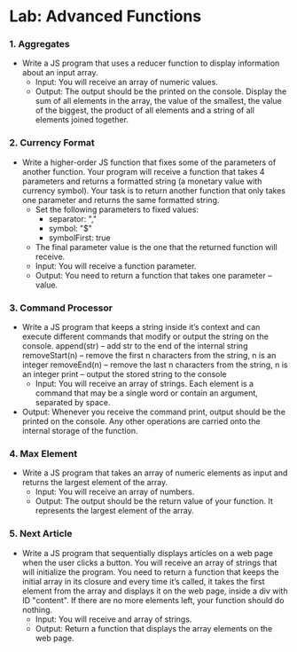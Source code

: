 Lab: Advanced Functions
==================================

### 1. Aggregates
* Write a JS program that uses a reducer function to display information about an input array.
  * Input: You will receive an array of numeric values.
  * Output: The output should be the printed on the console. Display the sum of all elements in the array, the value of the
smallest, the value of the biggest, the product of all elements and a string of all elements joined together.

### 2. Currency Format
* Write a higher-order JS function that fixes some of the parameters of another function. Your program will receive a
function that takes 4 parameters and returns a formatted string (a monetary value with currency symbol). Your task
is to return another function that only takes one parameter and returns the same formatted string.
  * Set the following parameters to fixed values:
    * separator: ","
    * symbol: "$"
    * symbolFirst: true
  * The final parameter value is the one that the returned function will receive.
  * Input: You will receive a function parameter.
  * Output: You need to return a function that takes one parameter – value.

### 3. Command Processor
* Write a JS program that keeps a string inside it’s context and can execute different commands that modify or
output the string on the console.
append(str) – add str to the end of the internal string
removeStart(n) – remove the first n characters from the string, n is an integer
removeEnd(n) – remove the last n characters from the string, n is an integer
print – output the stored string to the console
  * Input: You will receive an array of strings. Each element is a command that may be a single word or contain an argument,
separated by space.
* Output: Whenever you receive the command print, output should be the printed on the console. Any other operations are
carried onto the internal storage of the function.

### 4. Max Element
* Write a JS program that takes an array of numeric elements as input and returns the largest element of the array.
  * Input: You will receive an array of numbers.
  * Output: The output should be the return value of your function. It represents the largest element of the array.

### 5. Next Article
* Write a JS program that sequentially displays articles on a web page when the user clicks a button. You will receive
an array of strings that will initialize the program. You need to return a function that keeps the initial array in its
closure and every time it’s called, it takes the first element from the array and displays it on the web page, inside a
div with ID "content". If there are no more elements left, your function should do nothing.
  * Input: You will receive and array of strings.
  * Output: Return a function that displays the array elements on the web page.
